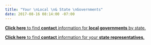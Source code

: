 ```yaml
---
title: "Your \nLocal \n& State \nGovernments"
date: 2017-08-16 08:14:00 -07:00
---
```


[**Click here** to find **contact** information for **local governments** by state.](https://www.usa.gov/local-governments)

[**Click here** to find **contact** information for your **state representatives**.](https://openstates.org/find_your_legislator/)